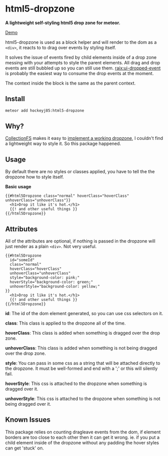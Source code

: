 html5-dropzone
==============

**A lightweight self-styling html5 drop zone for meteor.**

[Demo](http://meteorpad.com/pad/ZqP6BocjERp2RjaF2/html5-dropzone-demo)

html5-dropzone is used as a block helper and will render to the dom as a ```<div>```, it reacts to to drag over events by styling itself.

It solves the issue of events fired by child elements inside of a drop zone messing with your attempts to style the parent elements.
All drag and drop events are still bubbled up so you can still use them. 
[raix:ui-dropped-event](https://atmospherejs.com/raix/ui-dropped-event) is probably the easiest way to consume the drop events at the moment.

The context inside the block is the same as the parent context.

Install
-------

```sh
meteor add hockeyj85:html5-dropzone
```

Why?
---

[CollectionFS](https://github.com/CollectionFS/Meteor-CollectionFS) makes it easy to [implement a working dropzone](https://github.com/CollectionFS/Meteor-CollectionFS/wiki/Insert-One-Or-More-Files-Dropped-on-an-Element), I couldn't find a lightweight way to style it. So this package happened.

Usage
-----

By default there are no styles or classes applied, you have to tell the the dropzone how to style itself.

**Basic usage**

```spacebars
{{#html5Dropzone class="normal" hoverClass="hoverClass" unhoverClass="unhoverClass"}}
  <h1>Drop it like it's hot.</h1>
  {{! and other useful things }}
{{/html5Dropzone}}
```

Attributes
----------

All of the attributes are optional, if nothing is passed in the dropzone will
just render as a plain ```<div>```. Not very useful.

```spacebars
{{#html5Dropzone
  id="someId"
  class="normal"
  hoverClass="hoverClass"
  unhoverClass="unhoverClass"
  style="background-color: pink;"
  hoverStyle="background-color: green;"
  unhoverStyle="background-color: yellow;"
}}
  <h1>Drop it like it's hot.</h1>
  {{! and other useful things }}
{{/html5Dropzone}}
```

**id**: The id of the dom element generated, so you can use css selectors on it.

**class**: This class is applied to the dropzone all of the time.

**hoverClass**: This class is added when something is dragged over the drop zone.

**unhoverClass**: This class is added when something is not being dragged over the drop zone.

**style**: You can pass in some css as a string that will be attached directly to the dropzone. It must be well-formed and end with a ';' or this will silently fail.

**hoverStyle**: This css is attached to the dropzone when something is dragged over it.

**unhoverStyle**: This css is attached to the dropzone when something is not being dragged over it.

Known Issues
------------

This package relies on counting dragleave events from the dom, if element borders
are too close to each other then it can get it wrong.
ie. if you put a child element inside of the dropzone without any padding
the hover styles can get 'stuck' on.
